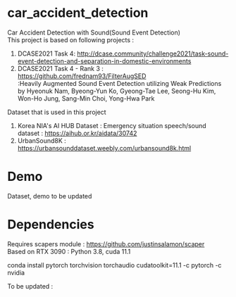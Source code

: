 # car_accident_detection
Car Accident Detection with Sound(Sound Event Detection)  
This project is based on following projects :  

1) DCASE2021 Task 4: http://dcase.community/challenge2021/task-sound-event-detection-and-separation-in-domestic-environments  
2) DCASE2021 Task 4 - Rank 3 : https://github.com/frednam93/FilterAugSED  
:Heavily Augmented Sound Event Detection utilizing Weak Predictions  
by Hyeonuk Nam, Byeong-Yun Ko, Gyeong-Tae Lee, Seong-Hu Kim, Won-Ho Jung, Sang-Min Choi, Yong-Hwa Park  


Dataset that is used in this project
1) Korea NIA's AI HUB Dataset : Emergency situation speech/sound dataset : https://aihub.or.kr/aidata/30742  
2) UrbanSound8K : https://urbansounddataset.weebly.com/urbansound8k.html

# Demo
Dataset, demo to be updated 


# Dependencies
Requires scapers module : https://github.com/justinsalamon/scaper  
Based on RTX 3090 : Python 3.8, cuda 11.1  
  
  
conda install pytorch torchvision torchaudio cudatoolkit=11.1 -c pytorch -c nvidia  


To be updated :
